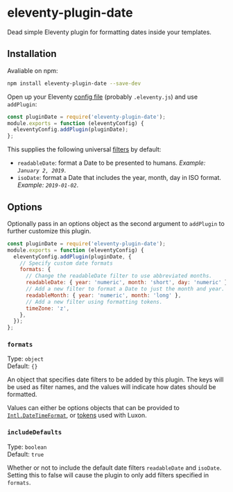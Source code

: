 # eleventy-plugin-date

Dead simple Eleventy plugin for formatting dates inside your templates.

## Installation

Avaliable on npm:

```sh
npm install eleventy-plugin-date --save-dev
```

Open up your Eleventy [config file](https://www.11ty.dev/docs/config/) (probably `.eleventy.js`) and use `addPlugin`:

```js
const pluginDate = require('eleventy-plugin-date');
module.exports = function (eleventyConfig) {
  eleventyConfig.addPlugin(pluginDate);
};
```

This supplies the following universal [filters](https://www.11ty.dev/docs/filters/) by default:

- `readableDate`: format a Date to be presented to humans. _Example: `January 2, 2019`_.
- `isoDate`: format a Date that includes the year, month, day in ISO format. _Example: `2019-01-02`_.

## Options

Optionally pass in an options object as the second argument to `addPlugin` to further customize this plugin.

```js
const pluginDate = require('eleventy-plugin-date');
module.exports = function (eleventyConfig) {
  eleventyConfig.addPlugin(pluginDate, {
    // Specify custom date formats
    formats: {
      // Change the readableDate filter to use abbreviated months.
      readableDate: { year: 'numeric', month: 'short', day: 'numeric' },
      // Add a new filter to format a Date to just the month and year.
      readableMonth: { year: 'numeric', month: 'long' },
      // Add a new filter using formatting tokens.
      timeZone: 'z',
    },
  });
};
```

### `formats`

Type: `object`<br>
Default: `{}`

An object that specifies date filters to be added by this plugin. The keys will be used as filter names, and the values will indicate how dates should be formatted.

Values can either be options objects that can be provided to [`Intl.DateTimeFormat`](https://developer.mozilla.org/en-US/docs/Web/JavaScript/Reference/Global_Objects/DateTimeFormat), or [tokens](https://moment.github.io/luxon/docs/manual/formatting.html#table-of-tokens) used with Luxon.

### `includeDefaults`

Type: `boolean`<br>
Default: `true`

Whether or not to include the default date filters `readableDate` and `isoDate`. Setting this to false will cause the plugin to only add filters specified in `formats`.

